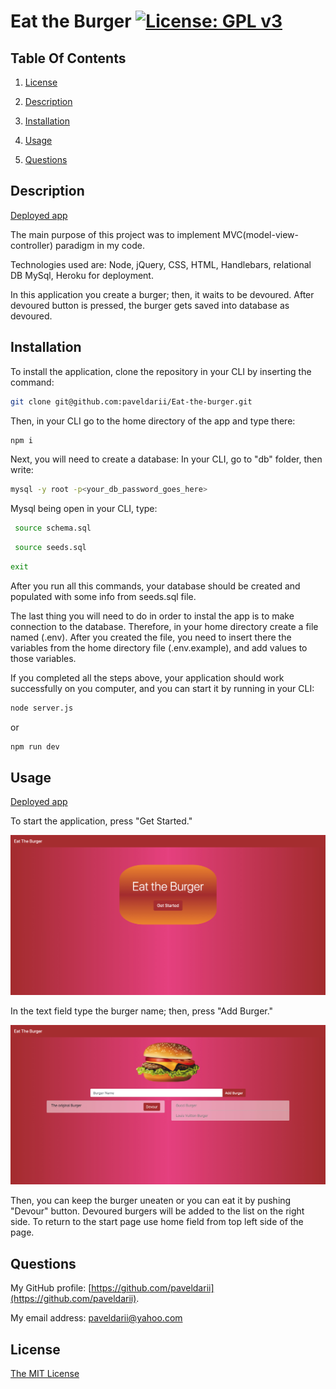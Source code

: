 # Eat the Burger [![License: GPL v3](https://img.shields.io/badge/License-MIT-yellow.svg)](https://opensource.org/licenses/MIT)

## Table Of Contents

1. [License](#license)

2. [Description](#description)

3. [Installation](#installation)

4. [Usage](#usage)

5. [Questions](#questions)

## Description

[Deployed app](https://obscure-waters-25378.herokuapp.com/)

The main purpose of this project was to implement MVC(model-view-controller) paradigm in my code.

Technologies used are: Node, jQuery, CSS, HTML, Handlebars, relational DB MySql, Heroku for deployment.

In this application you create a burger; then, it waits to be devoured. After devoured button is pressed, the burger gets saved into database as devoured.

## Installation

To install the application, clone the repository in your CLI by inserting the command:

```bash
git clone git@github.com:paveldarii/Eat-the-burger.git
```

Then, in your CLI go to the home directory of the app and type there:

```bash
npm i
```

Next, you will need to create a database:
In your CLI, go to "db" folder, then write:

```bash
mysql -y root -p<your_db_password_goes_here>
```

Mysql being open in your CLI, type:

```bash
 source schema.sql
```

```bash
 source seeds.sql
```

```bash
exit
```

After you run all this commands, your database should be created and populated with some info from seeds.sql file.

The last thing you will need to do in order to instal the app is to make connection to the database.
Therefore, in your home directory create a file named (.env).
After you created the file, you need to insert there the variables from the home directory file (.env.example), and add values to those variables.

If you completed all the steps above, your application should work successfully on you computer, and you can start it by running in your CLI:

```bash
node server.js
```

or

```bash
npm run dev
```

## Usage

[Deployed app](https://obscure-waters-25378.herokuapp.com/)

To start the application, press "Get Started."

![start page](screenshot/index.jpg)

In the text field type the burger name; then, press "Add Burger."

![main page](screenshot/main.jpg)

Then, you can keep the burger uneaten or you can eat it by pushing "Devour" button.
Devoured burgers will be added to the list on the right side.
To return to the start page use home field from top left side of the page.

## Questions

My GitHub profile: [https://github.com/paveldarii](https://github.com/paveldarii).

My email address: paveldarii@yahoo.com

## License

[The MIT License](https://opensource.org/licenses/MIT/)
